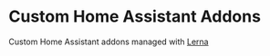 # Custom Home Assistant Addons

Custom Home Assistant addons managed with [Lerna](https://github.com/lerna/lerna)
